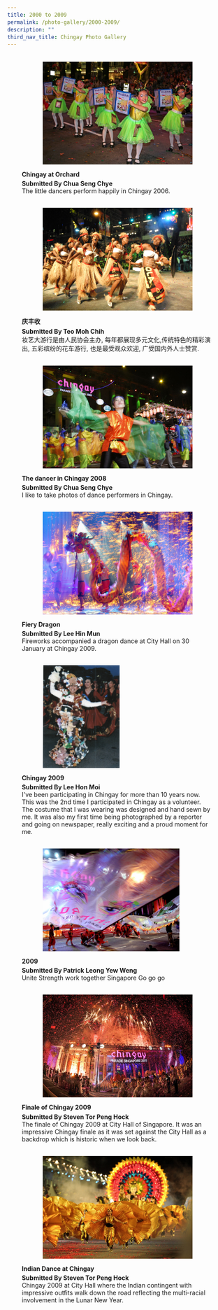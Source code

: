 ```yaml
---
title: 2000 to 2009
permalink: /photo-gallery/2000-2009/
description: ""
third_nav_title: Chingay Photo Gallery
---
```



<ul style="display: grid; grid-template-columns: repeat(auto-fit, minmax(228px, 1fr)); gap: 1rem; margin: 2rem 2vw; padding: 0; list-style-type: none;">
<li><div style="position: relative; display: block; height: 100%;  overflow: hidden; text-decoration: none;"><div style="width:343px;height:235px;margin:auto;"><img style="height:235px;width:auto;" src="/images/Hall%20of%20Frames/chingay-at-orchard-.jpg"></div><div style="position: relative; display: flex; align-items: center; gap: 2em; padding: 1em 1em 0;"><h3 style="font-size: 1em; margin: 0 0 .3em;">Chingay at Orchard </h3></div><p style="padding: 0 1em 1em;margin: 0; overflow: hidden;"><b>Submitted By Chua Seng Chye</b><br />The little dancers perform happily in Chingay 2006.</p></div></li>
<li><div style="position: relative; display: block; height: 100%;  overflow: hidden; text-decoration: none;"><div style="width:343px;height:235px;margin:auto;"><img style="height:235px;width:auto;" src="/images/Hall%20of%20Frames/庆丰收.jpeg"></div><div style="position: relative; display: flex; align-items: center; gap: 2em; padding: 1em 1em 0;"><h3 style="font-size: 1em; margin: 0 0 .3em;">庆丰收</h3></div><p style="padding: 0 1em 1em;margin: 0; overflow: hidden;"><b>Submitted By Teo Moh Chih</b><br />妆艺大游行是由人民协会主办, 每年都展现多元文化,传统特色的精彩演出, 五彩缤纷的花车游行, 也是最受观众欢迎, 广受国内外人士赞赏.</p></div></li>
<li><div style="position: relative; display: block; height: 100%;  overflow: hidden; text-decoration: none;"><div style="width:343px;height:235px;margin:auto;"><img style="height:235px;width:auto;" src="/images/Hall%20of%20Frames/the-dancer-in-chingay-2008.jpg"></div><div style="position: relative; display: flex; align-items: center; gap: 2em; padding: 1em 1em 0;"><h3 style="font-size: 1em; margin: 0 0 .3em;">The dancer in Chingay 2008</h3></div><p style="padding: 0 1em 1em;margin: 0; overflow: hidden;"><b>Submitted By Chua Seng Chye</b><br />I like to take photos of dance performers in Chingay.</p></div></li>
<li><div style="position: relative; display: block; height: 100%;  overflow: hidden; text-decoration: none;"><div style="width:343px;height:235px;margin:auto;"><img style="height:235px;width:auto;" src="/images/Hall%20of%20Frames/fiery-dragon.jpg"></div><div style="position: relative; display: flex; align-items: center; gap: 2em; padding: 1em 1em 0;"><h3 style="font-size: 1em; margin: 0 0 .3em;">Fiery Dragon</h3></div><p style="padding: 0 1em 1em;margin: 0; overflow: hidden;"><b>Submitted By Lee Hin Mun</b><br />Fireworks accompanied a dragon dance at City Hall on 30 January at Chingay 2009.</p></div></li>
<li><div style="position: relative; display: block; height: 100%;  overflow: hidden; text-decoration: none;"><div style="width:343px;height:235px;margin:auto;"><img style="height:235px;width:auto;" src="/images/Hall%20of%20Frames/chingay-2009.jpeg"></div><div style="position: relative; display: flex; align-items: center; gap: 2em; padding: 1em 1em 0;"><h3 style="font-size: 1em; margin: 0 0 .3em;">Chingay 2009</h3></div><p style="padding: 0 1em 1em;margin: 0; overflow: hidden;"><b>Submitted By Lee Hon Moi</b><br />I've been participating in Chingay for more than 10 years now. This was the 2nd time I participated in Chingay as a volunteer. The costume that I was wearing was designed and hand sewn by me. It was also my first time being photographed by a reporter and going on newspaper, really exciting and a proud moment for me.</p></div></li>
<li><div style="position: relative; display: block; height: 100%;  overflow: hidden; text-decoration: none;"><div style="width:343px;height:235px;margin:auto;"><img style="height:235px;width:auto;" src="/images/Hall%20of%20Frames/2009.jpg"></div><div style="position: relative; display: flex; align-items: center; gap: 2em; padding: 1em 1em 0;"><h3 style="font-size: 1em; margin: 0 0 .3em;">2009</h3></div><p style="padding: 0 1em 1em;margin: 0; overflow: hidden;"><b>Submitted By Patrick Leong Yew Weng</b><br />Unite Strength work together Singapore Go go go</p></div></li>
<li><div style="position: relative; display: block; height: 100%;  overflow: hidden; text-decoration: none;"><div style="width:343px;height:235px;margin:auto;"><img style="height:235px;width:auto;" src="/images/Hall%20of%20Frames/finale-of-chingay-2009.jpg"></div><div style="position: relative; display: flex; align-items: center; gap: 2em; padding: 1em 1em 0;"><h3 style="font-size: 1em; margin: 0 0 .3em;">Finale of Chingay 2009</h3></div><p style="padding: 0 1em 1em;margin: 0; overflow: hidden;"><b>Submitted By Steven Tor Peng Hock</b><br />The finale of Chingay 2009 at City Hall of Singapore. It was an impressive Chingay finale as it was set against the City Hall as a backdrop which is historic when we look back.</p></div></li>
<li><div style="position: relative; display: block; height: 100%;  overflow: hidden; text-decoration: none;"><div style="width:343px;height:235px;margin:auto;"><img style="height:235px;width:auto;" src="/images/Hall%20of%20Frames/indian-dance-at-chingay.jpg"></div><div style="position: relative; display: flex; align-items: center; gap: 2em; padding: 1em 1em 0;"><h3 style="font-size: 1em; margin: 0 0 .3em;">Indian Dance at Chingay</h3></div><p style="padding: 0 1em 1em;margin: 0; overflow: hidden;"><b>Submitted By Steven Tor Peng Hock </b><br />Chingay 2009 at City Hall where the Indian contingent with impressive outfits walk down the road reflecting the multi-racial involvement in the Lunar New Year.</p></div></li>
</ul>